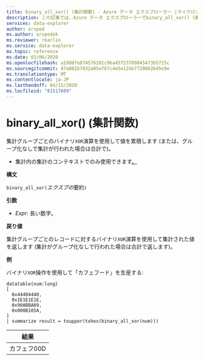 ```yaml
---
title: binary_all_xor() (集計関数) - Azure データ エクスプローラー |マイクロソフトドキュメント
description: この記事では、Azure データ エクスプローラーでbinary_all_xor() (集計関数) について説明します。
services: data-explorer
author: orspod
ms.author: orspodek
ms.reviewer: rkarlin
ms.service: data-explorer
ms.topic: reference
ms.date: 03/06/2020
ms.openlocfilehash: a1908fe874576281c9ba45f23709845473b5725c
ms.sourcegitcommit: 47a002b7032a05ef67c4e5e12de7720062645e9e
ms.translationtype: MT
ms.contentlocale: ja-JP
ms.lasthandoff: 04/15/2020
ms.locfileid: "81517699"
---
```

# <a name="binary_all_xor-aggregation-function"></a>binary_all_xor() (集計関数)

集計グループごとのバイナリ`XOR`演算を使用して値を累積します (または、グループ化なしで集計が行われた場合は合計で)。

* 集計内の集計のコンテキストでのみ使用できます[。](summarizeoperator.md)

**構文**

`binary_all_xor(`*エクスプの*要約`)`

**引数**

* *Expr*: 長い数字。

**戻り値**

集計グループごとのレコードに対するバイナリ`XOR`演算を使用して集計された値を返します (集計がグループ化なしで行われた場合は合計で返します)。

**例**

バイナリ`XOR`操作を使用して「カフェフード」を生産する:

```kusto
datatable(num:long)
[
  0x44404440,
  0x1E1E1E1E,
  0x90ABBA09,
  0x000B105A,
]
| summarize result = toupper(tohex(binary_all_xor(num)))
```

|結果|
|---|
|カフェフ00D|